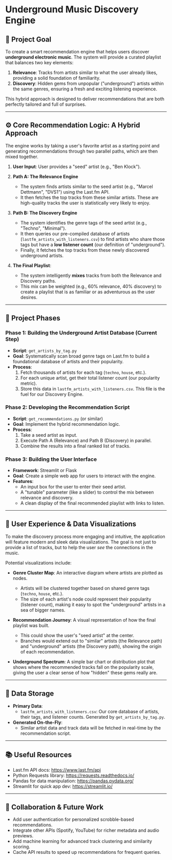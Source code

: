 # Underground Music Discovery Engine

## 🎯 Project Goal
To create a smart recommendation engine that helps users discover **underground electronic music**. The system will provide a curated playlist that balances two key elements:

1.  **Relevance**: Tracks from artists similar to what the user already likes, providing a solid foundation of familiarity.
2.  **Discovery**: Hidden gems from unpopular ("underground") artists within the same genres, ensuring a fresh and exciting listening experience.

This hybrid approach is designed to deliver recommendations that are both perfectly tailored and full of surprises.

---

## ⚙️ Core Recommendation Logic: A Hybrid Approach
The engine works by taking a user's favorite artist as a starting point and generating recommendations through two parallel paths, which are then mixed together.

1.  **User Input**: User provides a "seed" artist (e.g., "Ben Klock").

2.  **Path A: The Relevance Engine**
    - The system finds artists similar to the seed artist (e.g., "Marcel Dettmann", "DVS1") using the Last.fm API.
    - It then fetches the top tracks from these similar artists. These are high-quality tracks the user is statistically very likely to enjoy.

3.  **Path B: The Discovery Engine**
    - The system identifies the genre tags of the seed artist (e.g., "Techno", "Minimal").
    - It then queries our pre-compiled database of artists (`lastfm_artists_with_listeners.csv`) to find artists who share those tags but have a **low listener count** (our definition of "underground").
    - Finally, it fetches the top tracks from these newly discovered underground artists.

4.  **The Final Playlist**:
    - The system intelligently **mixes** tracks from both the Relevance and Discovery paths.
    - This mix can be weighted (e.g., 60% relevance, 40% discovery) to create a playlist that is as familiar or as adventurous as the user desires.

---

## 🚀 Project Phases

### Phase 1: Building the Underground Artist Database (Current Step)
- **Script**: `get_artists_by_tag.py`
- **Goal**: Systematically scan broad genre tags on Last.fm to build a foundational database of artists and their popularity.
- **Process**:
  1. Fetch thousands of artists for each tag (`techno`, `house`, etc.).
  2. For each unique artist, get their total listener count (our popularity metric).
  3. Store this data in `lastfm_artists_with_listeners.csv`. This file is the fuel for our Discovery Engine.

### Phase 2: Developing the Recommendation Script
- **Script**: `get_recommendations.py` (or similar)
- **Goal**: Implement the hybrid recommendation logic.
- **Process**:
  1. Take a seed artist as input.
  2. Execute Path A (Relevance) and Path B (Discovery) in parallel.
  3. Combine the results into a final ranked list of tracks.

### Phase 3: Building the User Interface
- **Framework**: Streamlit or Flask
- **Goal**: Create a simple web app for users to interact with the engine.
- **Features**:
  - An input box for the user to enter their seed artist.
  - A "tunable" parameter (like a slider) to control the mix between relevance and discovery.
  - A clean display of the final recommended playlist with links to listen.

---

## 🎨 User Experience & Data Visualizations
To make the discovery process more engaging and intuitive, the application will feature modern and sleek data visualizations. The goal is not just to provide a list of tracks, but to help the user *see* the connections in the music.

Potential visualizations include:

-   **Genre Cluster Map**: An interactive diagram where artists are plotted as nodes.
    -   Artists will be clustered together based on shared genre tags (`techno`, `house`, etc.).
    -   The size of each artist's node could represent their popularity (listener count), making it easy to spot the "underground" artists in a sea of bigger names.

-   **Recommendation Journey**: A visual representation of how the final playlist was built.
    -   This could show the user's "seed artist" at the center.
    -   Branches would extend out to "similar" artists (the Relevance path) and "underground" artists (the Discovery path), showing the origin of each recommendation.

-   **Underground Spectrum**: A simple bar chart or distribution plot that shows where the recommended tracks fall on the popularity scale, giving the user a clear sense of how "hidden" these gems really are.

---

## 💾 Data Storage
- **Primary Data**:
  - `lastfm_artists_with_listeners.csv`: Our core database of artists, their tags, and listener counts. Generated by `get_artists_by_tag.py`.
- **Generated On-the-Fly**:
  - Similar artist data and track data will be fetched in real-time by the recommendation script.

---

## 📚 Useful Resources

- Last.fm API docs: https://www.last.fm/api
- Python Requests library: https://requests.readthedocs.io/
- Pandas for data manipulation: https://pandas.pydata.org/
- Streamlit for quick app dev: https://streamlit.io/

---

## 🤝 Collaboration & Future Work

- Add user authentication for personalized scrobble-based recommendations.
- Integrate other APIs (Spotify, YouTube) for richer metadata and audio previews.
- Add machine learning for advanced track clustering and similarity scoring.
- Cache API results to speed up recommendations for frequent queries.


